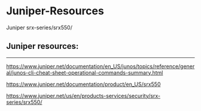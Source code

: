# Juniper-Resources
Juniper srx-series/srx550/

Juniper resources:
-----------------
-----------------
https://www.juniper.net/documentation/en_US/junos/topics/reference/general/junos-cli-cheat-sheet-operational-commands-summary.html

https://www.juniper.net/documentation/product/en_US/srx550

https://www.juniper.net/us/en/products-services/security/srx-series/srx550/
